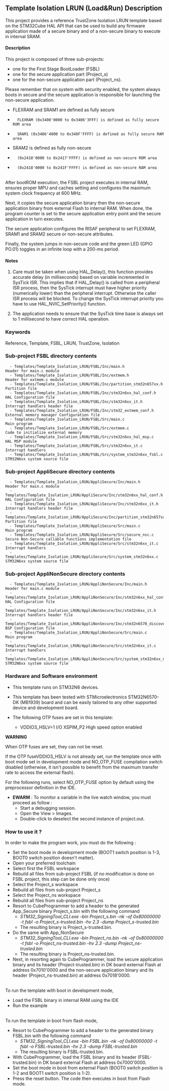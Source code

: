 ## <b>Template Isolation LRUN (Load&Run) Description</b>

This project provides a reference TrustZone Isolation LRUN template based on the STM32Cube HAL API that can be used to build any firmware application made of a secure binary and of a non-secure binary to execute in internal SRAM.

#### <b>Description</b>

This project is composed of three sub-projects:

- one for the First Stage BootLoader (FSBL)
- one for the secure application part (Project_s)
- one for the non-secure application part (Project_ns).

Please remember that on system with security enabled, the system always boots in secure and the secure application is responsible for launching the non-secure application.


- FLEXRAM and SRAM1 are defined as fully secure
-       FLEXRAM (0x3400'0000 to 0x3406'3FFF) is defined as fully secure ROM area
-       SRAM1 (0x3406'4000 to 0x340F'FFFF) is defined as fully secure RAM area

- SRAM2 is defined as fully non-secure
-       (0x2410'0000 to 0x2417'FFFF) is defined as non-secure ROM area
-       (0x2418'0000 to 0x241F'FFFF) is defined as non-secure RAM area

\
After bootROM execution, the FSBL project executes in internal RAM, ensures proper MPU and caches setting and configures the maximum system clock frequency at 600 MHz. 

Next, it copies the secure application binary then the non-secure application binary from external Flash to internal RAM. When done, the program counter is set to the secure application entry point and the secure application in turn executes.

The secure application configures the RISAF peripheral to set FLEXRAM, SRAM1 and SRAM2 secure or non-secure attributes.

Finally, the system jumps in non-secure code and the green LED (GPIO PO.01) toggles in an infinite loop with a 200-ms period.



#### <b>Notes</b>

 1. Care must be taken when using HAL_Delay(), this function provides accurate delay (in milliseconds)
    based on variable incremented in SysTick ISR. This implies that if HAL_Delay() is called from
    a peripheral ISR process, then the SysTick interrupt must have higher priority (numerically lower)
    than the peripheral interrupt. Otherwise the caller ISR process will be blocked.
    To change the SysTick interrupt priority you have to use HAL_NVIC_SetPriority() function.

 2. The application needs to ensure that the SysTick time base is always set to 1 millisecond
    to have correct HAL operation.

### <b>Keywords</b>

Reference, Template, FSBL, LRUN, TrustZone, Isolation

### <b>Sub-project FSBL directory contents</b>

      - Templates/Template_Isolation_LRUN/FSBL/Inc/main.h                       Header for main.c module
      - Templates/Template_Isolation_LRUN/FSBL/Inc/extmem.h                     Header for extmem.c module
      - Templates/Template_Isolation_LRUN/FSBL/Inc/partition_stm32n657xx.h      Partition file
      - Templates/Template_Isolation_LRUN/FSBL/Inc/stm32n6xx_hal_conf.h         HAL Configuration file
      - Templates/Template_Isolation_LRUN/FSBL/Inc/stm32n6xx_it.h               Interrupt handlers header file
      - Templates/Template_Isolation_LRUN/FSBL/Inc/stm32_extmem_conf.h          External memory manager Configuration file
      - Templates/Template_Isolation_LRUN/FSBL/Src/main.c                       Main program
      - Templates/Template_Isolation_LRUN/FSBL/Src/extmem.c                     Code to initialize external memory
      - Templates/Template_Isolation_LRUN/FSBL/Src/stm32n6xx_hal_msp.c          HAL MSP module
      - Templates/Template_Isolation_LRUN/FSBL/Src/stm32n6xx_it.c               Interrupt handlers
      - Templates/Template_Isolation_LRUN/FSBL/Src/system_stm32n6xx_fsbl.c      STM32N6xx system source file

### <b>Sub-project AppliSecure directory contents</b>

      - Templates/Template_Isolation_LRUN/AppliSecure/Inc/main.h                      Header for main.c module
      - Templates/Template_Isolation_LRUN/AppliSecure/Inc/stm32n6xx_hal_conf.h        HAL Configuration file
      - Templates/Template_Isolation_LRUN/AppliSecure/Inc/stm32n6xx_it.h              Interrupt handlers header file
      - Templates/Template_Isolation_LRUN/AppliSecure/Inc/partition_stm32n657xx.h     Partition file
      - Templates/Template_Isolation_LRUN/AppliSecure/Src/main.c                      Main program
      - Templates/Template_Isolation_LRUN/AppliSecure/Src/secure_nsc.c                Secure Non-Secure callable functions implementation file
      - Templates/Template_Isolation_LRUN/AppliSecure/Src/stm32n6xx_it.c              Interrupt handlers
      - Templates/Template_Isolation_LRUN/AppliSecure/Src/system_stm32n6xx.c          STM32N6xx system source file

 ### <b>Sub-project AppliNonSecure directory contents</b>

      - Templates/Template_Isolation_LRUN/AppliNonSecure/Inc/main.h                      Header for main.c module
      - Templates/Template_Isolation_LRUN/AppliNonSecure/Inc/stm32n6xx_hal_conf.h        HAL Configuration file
      - Templates/Template_Isolation_LRUN/AppliNonSecure/Inc/stm32n6xx_it.h              Interrupt handlers header file
      - Templates/Template_Isolation_LRUN/AppliNonSecure/Inc/stm32n6570_discovery_conf.h BSP Configuration file
      - Templates/Template_Isolation_LRUN/AppliNonSecure/Src/main.c                      Main program
      - Templates/Template_Isolation_LRUN/AppliNonSecure/Src/stm32n6xx_it.c              Interrupt handlers
      - Templates/Template_Isolation_LRUN/AppliNonSecure/Src/system_stm32n6xx_ns.c       STM32N6xx system source file


### <b>Hardware and Software environment</b>

  - This template runs on STM32N6 devices.

  - This template has been tested with STMicroelectronics STM32N6570-DK (MB1939)
    board and can be easily tailored to any other supported device
    and development board.

  - The following OTP fuses are set in this template:

    - VDDIO3_HSLV=1     I/O XSPIM_P2 High speed option enabled

**WARNING**

When OTP fuses are set, they can not be reset.

If the OTP fuseVDDIO3_HSLV is not already set, run the template once with boot mode set in development mode and NO_OTP_FUSE compilation switch disabled
(otherwise, it isn't possible to benefit from the maximum transfer rate to access the external flash).

For the following runs, select NO_OTP_FUSE option by default using the preprocessor definition in the IDE.


  - **EWARM** : To monitor a variable in the live watch window, you must proceed as follow :
    - Start a debugging session.
    - Open the View > Images.
    - Double-click to deselect the second instance of project.out. 

### <b>How to use it ?</b>

In order to make the program work, you must do the following :

 - Set the boot mode in development mode (BOOT1 switch position is 1-3, BOOT0 switch position doesn't matter).
 - Open your preferred toolchain
 - Select first the FSBL workspace
 - Rebuild all files from sub-project FSBL (if no modification is done on FSBL project, this step can be done only once)
 - Select the Project_s workspace
 - Rebuild all files from sub-project Project_s
 - Select the Project_ns workspace
 - Rebuild all files from sub-project Project_ns
 - Resort to CubeProgrammer to add a header to the generated App_Secure binary Project_s.bin with the following command
   - *STM32_SigningTool_CLI.exe -bin Project_s.bin -nk -of 0x80000000 -t fsbl -o Project_s-trusted.bin -hv 2.3 -dump Project_s-trusted.bin*
   - The resulting binary is Project_s-trusted.bin.
 - Do the same with App_NonSecure
   - *STM32_SigningTool_CLI.exe -bin Project_ns.bin -nk -of 0x80000000 -t fsbl -o Project_ns-trusted.bin -hv 2.3 -dump Project_ns-trusted.bin*
   - The resulting binary is Project_ns-trusted.bin.
 - Next, in resorting again to CubeProgrammer, load the secure application binary and its header (Project-trusted.bin) in DK board external Flash at address 0x7010'0000 and the non-secure application binary and its header (Project_ns-trusted.bin) at address 0x7018'0000.

\
 To run the template with boot in development mode,

 - Load the FSBL binary in internal RAM using the IDE
 - Run the example

\
To run the template in boot from flash mode,

 - Resort to CubeProgrammer to add a header to the generated binary FSBL.bin with the following command
   - *STM32_SigningTool_CLI.exe -bin FSBL.bin -nk -of 0x80000000 -t fsbl -o FSBL-trusted.bin -hv 2.3 -dump FSBL-trusted.bin*
   - The resulting binary is FSBL-trusted.bin. 
 - With CubeProgrammer, load the FSBL binary and its header (FSBL-trusted.bin) in DK board external Flash at address 0x7000'0000.
 - Set the boot mode in boot from external Flash (BOOT0 switch position is 1-2 and BOOT1 switch position is 1-2).
 - Press the reset button. The code then executes in boot from Flash mode.

